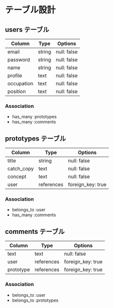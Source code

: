 # テーブル設計

## users テーブル

| Column             | Type   | Options     |
| ------------------ | ------ | ----------- |
| email              | string | null: false |
| password           | string | null: false |
| name               | string | null: false |
| profile            | text   | null: false |
| occupation         | text   | null: false |
| position           | text   | null: false |

### Association

* has_many :prototypes
* has_many :comments

## prototypes テーブル

| Column      | Type       | Options           |
| ----------- | ---------- | ----------------- |
| title       | string     | null: false       |
| catch_copy  | text       | null: false       |
| concept     | text       | null: false       |
| user        | references | foreign_key: true |

### Association

- belongs_to :user
- has_many :comments

## comments テーブル

| Column    | Type       | Options           |
| --------- | ---------- | ----------------- |
| text      | text       | null: false       |
| user      | references | foreign_key: true |
| prototype | references | foreign_key: true |

### Association
- belongs_to :user
- belongs_to :prototypes

